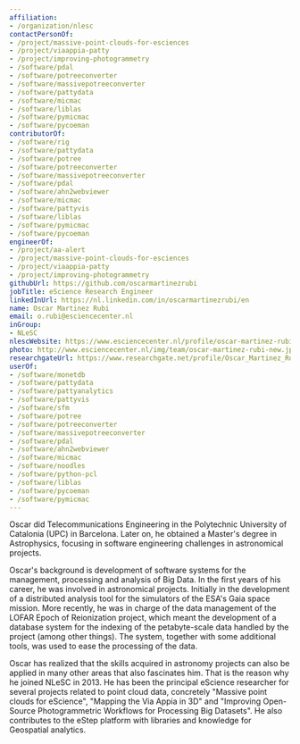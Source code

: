 ```yaml
---
affiliation:
- /organization/nlesc
contactPersonOf:
- /project/massive-point-clouds-for-esciences
- /project/viaappia-patty
- /project/improving-photogrammetry
- /software/pdal
- /software/potreeconverter
- /software/massivepotreeconverter
- /software/pattydata
- /software/micmac
- /software/liblas
- /software/pymicmac
- /software/pycoeman
contributorOf:
- /software/rig
- /software/pattydata
- /software/potree
- /software/potreeconverter
- /software/massivepotreeconverter
- /software/pdal
- /software/ahn2webviewer
- /software/micmac
- /software/pattyvis
- /software/liblas
- /software/pymicmac
- /software/pycoeman
engineerOf:
- /project/aa-alert
- /project/massive-point-clouds-for-esciences
- /project/viaappia-patty
- /project/improving-photogrammetry
githubUrl: https://github.com/oscarmartinezrubi
jobTitle: eScience Research Engineer
linkedInUrl: https://nl.linkedin.com/in/oscarmartinezrubi/en
name: Oscar Martinez Rubi
email: o.rubi@esciencecenter.nl
inGroup:
- NLeSC
nlescWebsite: https://www.esciencecenter.nl/profile/oscar-martinez-rubi-msc
photo: http://www.esciencecenter.nl/img/team/oscar-martinez-rubi-new.jpg
researchgateUrl: https://www.researchgate.net/profile/Oscar_Martinez_Rubi
userOf:
- /software/monetdb
- /software/pattydata
- /software/pattyanalytics
- /software/pattyvis
- /software/sfm
- /software/potree
- /software/potreeconverter
- /software/massivepotreeconverter
- /software/pdal
- /software/ahn2webviewer
- /software/micmac
- /software/noodles
- /software/python-pcl
- /software/liblas
- /software/pycoeman
- /software/pymicmac
---
```

Oscar did Telecommunications Engineering in the Polytechnic University of Catalonia (UPC) in Barcelona. Later on, he obtained a Master's degree in Astrophysics, focusing in software engineering challenges in astronomical projects.

Oscar's background is development of software systems for the management, processing and analysis of Big Data. In the first years of his career, he was involved in astronomical projects. Initially in the development of a distributed analysis tool for the simulators of the ESA's Gaia space mission. More recently, he was in charge of the data management of the LOFAR Epoch of Reionization project, which meant the development of a database system for the indexing of the petabyte-scale data handled by the project (among other things). The system, together with some additional tools, was used to ease the processing of the data.

Oscar has realized that the skills acquired in astronomy projects can also be applied in many other areas that also fascinates him. That is the reason why he joined NLeSC in 2013. He has been the principal eScience researcher for several projects related to point cloud data, concretely "Massive point clouds for eScience", "Mapping the Via Appia in 3D" and "Improving Open-Source Photogrammetric Workflows for Processing Big Datasets". He also contributes to the eStep platform with libraries and knowledge for Geospatial analytics.
